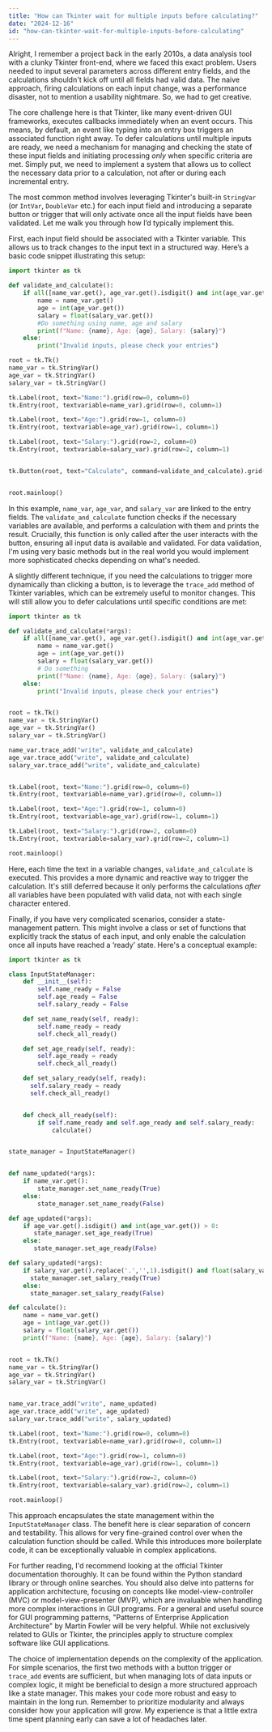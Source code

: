 ```yaml
---
title: "How can Tkinter wait for multiple inputs before calculating?"
date: "2024-12-16"
id: "how-can-tkinter-wait-for-multiple-inputs-before-calculating"
---
```


Alright,  I remember a project back in the early 2010s, a data analysis tool with a clunky Tkinter front-end, where we faced this exact problem. Users needed to input several parameters across different entry fields, and the calculations shouldn't kick off until all fields had valid data. The naive approach, firing calculations on each input change, was a performance disaster, not to mention a usability nightmare. So, we had to get creative.

The core challenge here is that Tkinter, like many event-driven GUI frameworks, executes callbacks immediately when an event occurs. This means, by default, an event like typing into an entry box triggers an associated function right away. To defer calculations until multiple inputs are ready, we need a mechanism for managing and checking the state of these input fields and initiating processing *only* when specific criteria are met. Simply put, we need to implement a system that allows us to collect the necessary data prior to a calculation, not after or during each incremental entry.

The most common method involves leveraging Tkinter's built-in `StringVar` (or `IntVar`, `DoubleVar` etc.) for each input field and introducing a separate button or trigger that will only activate once all the input fields have been validated. Let me walk you through how I’d typically implement this.

First, each input field should be associated with a Tkinter variable. This allows us to track changes to the input text in a structured way. Here’s a basic code snippet illustrating this setup:

```python
import tkinter as tk

def validate_and_calculate():
    if all([name_var.get(), age_var.get().isdigit() and int(age_var.get())>0, salary_var.get().replace('.','',1).isdigit() and float(salary_var.get())>0]):
        name = name_var.get()
        age = int(age_var.get())
        salary = float(salary_var.get())
        #Do something using name, age and salary
        print(f"Name: {name}, Age: {age}, Salary: {salary}")
    else:
        print("Invalid inputs, please check your entries")

root = tk.Tk()
name_var = tk.StringVar()
age_var = tk.StringVar()
salary_var = tk.StringVar()

tk.Label(root, text="Name:").grid(row=0, column=0)
tk.Entry(root, textvariable=name_var).grid(row=0, column=1)

tk.Label(root, text="Age:").grid(row=1, column=0)
tk.Entry(root, textvariable=age_var).grid(row=1, column=1)

tk.Label(root, text="Salary:").grid(row=2, column=0)
tk.Entry(root, textvariable=salary_var).grid(row=2, column=1)


tk.Button(root, text="Calculate", command=validate_and_calculate).grid(row=3, column=0, columnspan=2)


root.mainloop()
```

In this example, `name_var`, `age_var`, and `salary_var` are linked to the entry fields. The `validate_and_calculate` function checks if the necessary variables are available, and performs a calculation with them and prints the result. Crucially, this function is only called after the user interacts with the button, ensuring all input data is available and validated. For data validation, I'm using very basic methods but in the real world you would implement more sophisticated checks depending on what's needed.

A slightly different technique, if you need the calculations to trigger more dynamically than clicking a button, is to leverage the `trace_add` method of Tkinter variables, which can be extremely useful to monitor changes. This will still allow you to defer calculations until specific conditions are met:

```python
import tkinter as tk

def validate_and_calculate(*args):
    if all([name_var.get(), age_var.get().isdigit() and int(age_var.get())>0, salary_var.get().replace('.','',1).isdigit() and float(salary_var.get())>0]):
        name = name_var.get()
        age = int(age_var.get())
        salary = float(salary_var.get())
        # Do something
        print(f"Name: {name}, Age: {age}, Salary: {salary}")
    else:
        print("Invalid inputs, please check your entries")


root = tk.Tk()
name_var = tk.StringVar()
age_var = tk.StringVar()
salary_var = tk.StringVar()

name_var.trace_add("write", validate_and_calculate)
age_var.trace_add("write", validate_and_calculate)
salary_var.trace_add("write", validate_and_calculate)


tk.Label(root, text="Name:").grid(row=0, column=0)
tk.Entry(root, textvariable=name_var).grid(row=0, column=1)

tk.Label(root, text="Age:").grid(row=1, column=0)
tk.Entry(root, textvariable=age_var).grid(row=1, column=1)

tk.Label(root, text="Salary:").grid(row=2, column=0)
tk.Entry(root, textvariable=salary_var).grid(row=2, column=1)

root.mainloop()
```

Here, each time the text in a variable changes, `validate_and_calculate` is executed. This provides a more dynamic and reactive way to trigger the calculation. It's still deferred because it only performs the calculations *after* all variables have been populated with valid data, not with each single character entered.

Finally, if you have very complicated scenarios, consider a state-management pattern. This might involve a class or set of functions that explicitly track the status of each input, and only enable the calculation once all inputs have reached a ‘ready’ state. Here's a conceptual example:

```python
import tkinter as tk

class InputStateManager:
    def __init__(self):
        self.name_ready = False
        self.age_ready = False
        self.salary_ready = False

    def set_name_ready(self, ready):
        self.name_ready = ready
        self.check_all_ready()

    def set_age_ready(self, ready):
        self.age_ready = ready
        self.check_all_ready()

    def set_salary_ready(self, ready):
      self.salary_ready = ready
      self.check_all_ready()


    def check_all_ready(self):
        if self.name_ready and self.age_ready and self.salary_ready:
            calculate()


state_manager = InputStateManager()


def name_updated(*args):
    if name_var.get():
        state_manager.set_name_ready(True)
    else:
        state_manager.set_name_ready(False)

def age_updated(*args):
    if age_var.get().isdigit() and int(age_var.get()) > 0:
       state_manager.set_age_ready(True)
    else:
       state_manager.set_age_ready(False)

def salary_updated(*args):
    if salary_var.get().replace('.','',1).isdigit() and float(salary_var.get()) > 0:
      state_manager.set_salary_ready(True)
    else:
      state_manager.set_salary_ready(False)

def calculate():
    name = name_var.get()
    age = int(age_var.get())
    salary = float(salary_var.get())
    print(f"Name: {name}, Age: {age}, Salary: {salary}")


root = tk.Tk()
name_var = tk.StringVar()
age_var = tk.StringVar()
salary_var = tk.StringVar()


name_var.trace_add("write", name_updated)
age_var.trace_add("write", age_updated)
salary_var.trace_add("write", salary_updated)

tk.Label(root, text="Name:").grid(row=0, column=0)
tk.Entry(root, textvariable=name_var).grid(row=0, column=1)

tk.Label(root, text="Age:").grid(row=1, column=0)
tk.Entry(root, textvariable=age_var).grid(row=1, column=1)

tk.Label(root, text="Salary:").grid(row=2, column=0)
tk.Entry(root, textvariable=salary_var).grid(row=2, column=1)

root.mainloop()
```

This approach encapsulates the state management within the `InputStateManager` class. The benefit here is clear separation of concern and testability. This allows for very fine-grained control over when the calculation function should be called. While this introduces more boilerplate code, it can be exceptionally valuable in complex applications.

For further reading, I'd recommend looking at the official Tkinter documentation thoroughly. It can be found within the Python standard library or through online searches. You should also delve into patterns for application architecture, focusing on concepts like model-view-controller (MVC) or model-view-presenter (MVP), which are invaluable when handling more complex interactions in GUI programs. For a general and useful source for GUI programming patterns, "Patterns of Enterprise Application Architecture" by Martin Fowler will be very helpful. While not exclusively related to GUIs or Tkinter, the principles apply to structure complex software like GUI applications.

The choice of implementation depends on the complexity of the application. For simple scenarios, the first two methods with a button trigger or `trace_add` events are sufficient, but when managing lots of data inputs or complex logic, it might be beneficial to design a more structured approach like a state manager. This makes your code more robust and easy to maintain in the long run. Remember to prioritize modularity and always consider how your application will grow. My experience is that a little extra time spent planning early can save a lot of headaches later.
